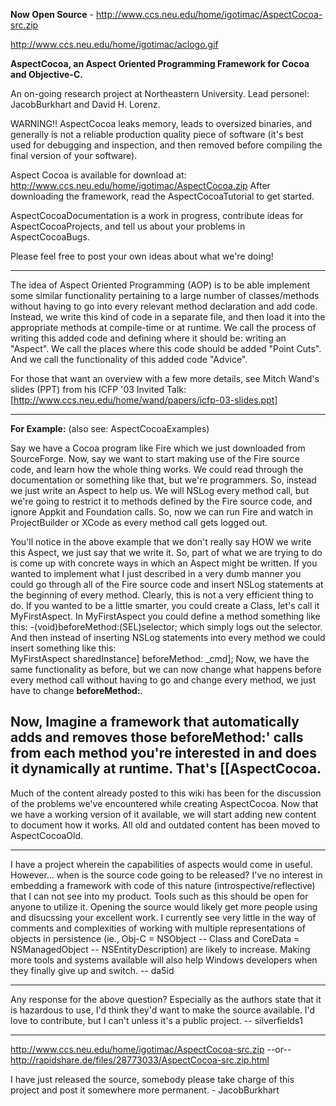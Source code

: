 **Now Open Source** - http://www.ccs.neu.edu/home/igotimac/AspectCocoa-src.zip

http://www.ccs.neu.edu/home/igotimac/aclogo.gif

**AspectCocoa, an Aspect Oriented Programming Framework for Cocoa and Objective-C.**

An on-going research project at Northeastern University.
Lead personel:  JacobBurkhart and David H. Lorenz.

WARNING!! AspectCocoa leaks memory, leads to oversized binaries, and generally is not a reliable production quality piece of software (it's best used for debugging and inspection, and then removed before compiling the final version of your software).

Aspect Cocoa is available for download at:
http://www.ccs.neu.edu/home/igotimac/AspectCocoa.zip
After downloading the framework, read the AspectCocoaTutorial to get started.

AspectCocoaDocumentation is a work in progress, contribute ideas for AspectCocoaProjects, and tell us about your problems in AspectCocoaBugs.

Please feel free to post your own ideas about what we're doing!

----

The idea of Aspect Oriented Programming (AOP) is to be able implement some similar functionality pertaining to a large number of classes/methods without having to go into every relevant method declaration and add code.  Instead, we write this kind of code in a separate file, and then load it into the appropriate methods at compile-time or at runtime.  We call the process of writing this added code and defining where it should be: writing an "Aspect".  We call the places where this code should be added "Point Cuts".  And we call the functionality of this added code "Advice".

For those that want an overview with a few more details, see Mitch Wand's slides (PPT) from his ICFP '03 Invited Talk:
[http://www.ccs.neu.edu/home/wand/papers/icfp-03-slides.ppt]

----
**For Example:**  (also see: AspectCocoaExamples)

Say we have a Cocoa program like Fire which we just downloaded from SourceForge.  Now, say we want to start making use of the Fire source code, and learn how the whole thing works.  We could read through the documentation or something like that, but we're programmers.  So, instead we just write an Aspect to help us.  We will NSLog every method call, but we're going to restrict it to methods defined by the Fire source code, and ignore Appkit and Foundation calls.  So, now we can run Fire and watch in ProjectBuilder or XCode as every method call gets logged out.

You'll notice in the above example that we don't really say HOW we write this Aspect, we just say that we write it.  So, part of what we are trying to do is come up with concrete ways in which an Aspect might be written.  If you wanted to implement what I just described in a very dumb manner you could go through all of the Fire source code and insert NSLog statements at the beginning of every method.  Clearly, this is not a very efficient thing to do.  If you wanted to be a little smarter, you could create a Class, let's call it MyFirstAspect.  In MyFirstAspect you could define a method something like this:
    -(void)beforeMethod:(SEL)selector; 
which simply logs out the selector.  And then instead of inserting NSLog statements into every method we could insert something like this:  
    MyFirstAspect sharedInstance] beforeMethod: _cmd];
Now, we have the same functionality as before, but we can now change what happens before every method call without having to go and change every method, we just have to change **beforeMethod:**.  

Now, Imagine a framework that automatically adds and removes those **beforeMethod:**' calls from each method you're interested in and does it dynamically at runtime.  That's [[AspectCocoa.
----

Much of the content already posted to this wiki has been for the discussion of the problems we've encountered while creating AspectCocoa.  Now that we have a working version of it available, we will start adding new content to document how it works.  All old and outdated content has been moved to AspectCocoaOld.

----

I have a project wherein the capabilities of aspects would come in useful. However... when is the source code going to be released? I've no interest in embedding a framework with code of this nature (introspective/reflective) that I can not see into my product. Tools such as this should be open for anyone to utilize it. Opening the source would likely get more people using and disucssing your excellent work. I currently see very little in the way of comments and complexities of working with multiple representations of objects in persistence (ie., Obj-C = NSObject -- Class and CoreData = NSManagedObject -- NSEntityDescription) are likely to increase. Making more tools and systems available will also help Windows developers when they finally give up and switch. -- da5id

----

Any response for the above question?  Especially as the authors state that it is hazardous to use, I'd think they'd want to make the source available.  I'd love to contribute, but I can't unless it's a public project. -- silverfields1

----
http://www.ccs.neu.edu/home/igotimac/AspectCocoa-src.zip
--or--
http://rapidshare.de/files/28773033/AspectCocoa-src.zip.html

I have just released the source, somebody please take charge of this project and post it somewhere more permanent. - JacobBurkhart
